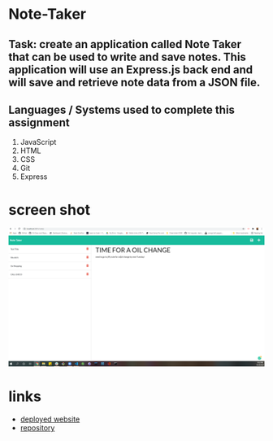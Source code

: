 # Note-Taker

## Task: create an application called Note Taker that can be used to write and save notes. This application will use an Express.js back end and will save and retrieve note data from a JSON file.

## Languages / Systems used to complete this assignment

1. JavaScript
2. HTML
3. CSS
4. Git
5. Express

# screen shot

![Front end page](./public/assets/Capture.PNG)

# links

- [deployed website](https://christophers-note-taker.herokuapp.com/)
- [repository](https://github.com/chris79kennard/Note-Taker)
